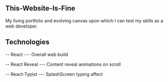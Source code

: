 ## This-Website-Is-Fine
My living portfolio and evolving canvas upon which I can test my skills as a web developer. 

## Technologies
-- React
--- Overall web build

-- React Reveal
--- Content reveal animations on scroll

-- React-Typist
--- SplashScreen typing affect
